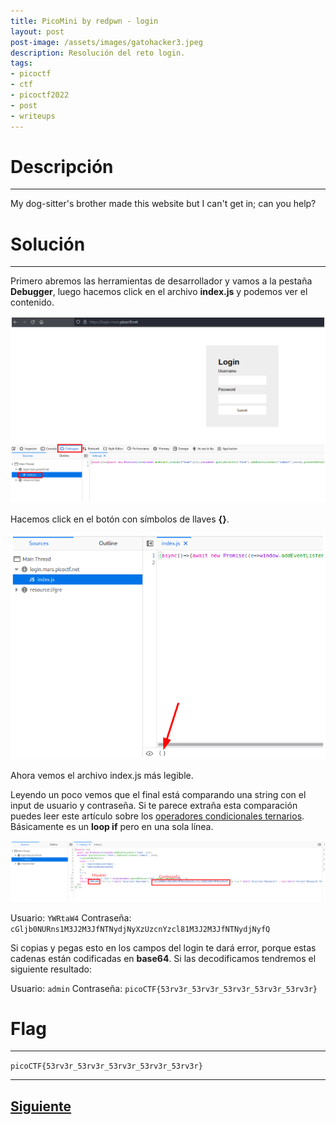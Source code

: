 ```yaml
---
title: PicoMini by redpwn - login
layout: post
post-image: /assets/images/gatohacker3.jpeg 
description: Resolución del reto login. 
tags:
- picoctf
- ctf
- picoctf2022
- post
- writeups
---
```

# Descripción
---

My dog-sitter's brother made this website but I can't get in; can you help?


# Solución
---

Primero abremos las herramientas de desarrollador y vamos a la pestaña **Debugger**, luego hacemos click en el archivo **index.js** y podemos ver el contenido.

![](/images/images-picomini/login-1.png)

Hacemos click en el botón con símbolos de llaves **{}**.

![](/images/images-picomini/login-2.png)

Ahora vemos el archivo index.js más legible. 

Leyendo un poco vemos que el final está comparando una string con el input de usuario y contraseña. Si te parece extraña esta comparación puedes leer este artículo sobre los [operadores condicionales ternarios](https://developer.mozilla.org/es/docs/Web/JavaScript/Reference/Operators/Conditional_Operator). Básicamente es un **loop if** pero en una sola línea.

![](/images/images-picomini/login-3.png)

Usuario: `YWRtaW4` 
Contraseña: `cGljb0NURns1M3J2M3JfNTNydjNyXzUzcnYzcl81M3J2M3JfNTNydjNyfQ`

Si copias y pegas esto en los campos del login te dará error, porque estas cadenas están codificadas en **base64**. Si las decodificamos tendremos el siguiente resultado:

Usuario: `admin`
Contraseña: `picoCTF{53rv3r_53rv3r_53rv3r_53rv3r_53rv3r}`


# Flag
---

`picoCTF{53rv3r_53rv3r_53rv3r_53rv3r_53rv3r}`

---

## [Siguiente](/caas)